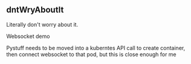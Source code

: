 dntWryAboutIt
---------


Literally don't worry about it.

Websocket demo

Pystuff needs to be moved into a kuberntes API call to create container, then connect websocket to that pod, but this is close enough for me
